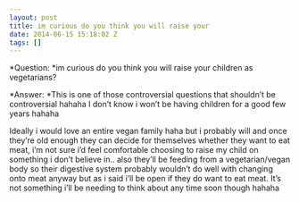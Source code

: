 ```yaml
---
layout: post
title: im curious do you think you will raise your
date: 2014-06-15 15:18:02 Z
tags: []
---
```

*Question: *im curious do you think you will raise your children as vegetarians?

*Answer: *This is one of those controversial questions that shouldn’t be controversial hahaha I don’t know i won’t be having children for a good few years hahaha

Ideally i would love an entire vegan family haha but i probably will and once they’re old enough they can decide for themselves whether they want to eat meat, i’m not sure i’d feel comfortable choosing to raise my child on something i don’t believe in.. also they’ll be feeding from a vegetarian/vegan body so their digestive system probably wouldn’t do well with changing onto meat anyway but as i said i’ll be open if they do want to eat meat. It’s not something i’ll be needing to think about any time soon though hahaha

